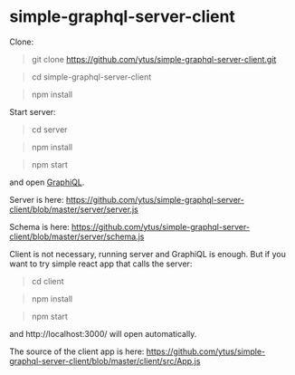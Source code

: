 # simple-graphql-server-client

Clone:

> git clone https://github.com/ytus/simple-graphql-server-client.git

> cd simple-graphql-server-client

> npm install

Start server:

> cd server

> npm install

> npm start

and open [GraphiQL](http://localhost:4000/graphql?query=%23%20Welcome%20to%20GraphiQL%0A%23%0A%23%20GraphiQL%20is%20an%20in-browser%20tool%20for%20writing%2C%20validating%2C%20and%0A%23%20testing%20GraphQL%20queries.%0A%23%0A%23%20Type%20queries%20into%20this%20side%20of%20the%20screen%2C%20and%20you%20will%20see%20intelligent%0A%23%20typeaheads%20aware%20of%20the%20current%20GraphQL%20type%20schema%20and%20live%20syntax%20and%0A%23%20validation%20errors%20highlighted%20within%20the%20text.%0A%23%0A%23%20GraphQL%20queries%20typically%20start%20with%20a%20%22%7B%22%20character.%20Lines%20that%20starts%0A%23%20with%20a%20%23%20are%20ignored.%0A%23%0A%23%20An%20example%20GraphQL%20query%20might%20look%20like%3A%0A%23%0A%23%20%20%20%20%20%7B%0A%23%20%20%20%20%20%20%20field(arg%3A%20%22value%22)%20%7B%0A%23%20%20%20%20%20%20%20%20%20subField%0A%23%20%20%20%20%20%20%20%7D%0A%23%20%20%20%20%20%7D%0A%23%0A%23%20Keyboard%20shortcuts%3A%0A%23%0A%23%20%20%20%20%20%20%20Run%20Query%3A%20%20Ctrl-Enter%20(or%20press%20the%20play%20button%20above)%0A%23%0A%23%20%20%20Auto%20Complete%3A%20%20Ctrl-Space%20(or%20just%20start%20typing)%0A%0A%0A%0A%23%20%7B%20posts%20%7B%20id%2C%20title%20%7D%7D%0A%0A%0A%0A%23%20%7B%20posts%20%7B%20id%2C%20title%2C%20author%20%7B%20firstName%2C%20lastName%20%7D%7D%20%7D%0A%0A%0A%0A%23%20%7B%20%0A%23%20%20%20author(id%3A%202)%20%7B%0A%23%20%20%20%20%20id%2C%0A%23%20%20%20%20%20firstName%2C%0A%23%20%20%20%20%20lastName%2C%0A%23%20%20%20%20%20posts(titleStarts%3A%20%22Welcome%22)%20%7B%0A%23%20%20%20%20%20%20%20id%2C%0A%23%20%20%20%20%20%20%20title%0A%23%20%20%20%20%20%7D%0A%23%20%20%20%7D%20%0A%23%20%7D%0A%0A%0Amutation%20%7B%0A%20%20upvotePost(postId%3A%207)%20%7B%0A%20%20%20%20post%20%7B%0A%20%20%20%20%20%20id%2C%0A%20%20%20%20%20%20title%2C%0A%20%20%20%20%20%20votes%0A%20%20%20%20%7D%2C%0A%20%20%20%20errors%0A%20%20%7D%0A%7D).



Server is here: https://github.com/ytus/simple-graphql-server-client/blob/master/server/server.js

Schema is here: https://github.com/ytus/simple-graphql-server-client/blob/master/server/schema.js

Client is not necessary, running server and GraphiQL is enough. But if you want to try simple react app that calls the server:

> cd client

> npm install

> npm start

and http://localhost:3000/ will open automatically. 

The source of the client app is here: https://github.com/ytus/simple-graphql-server-client/blob/master/client/src/App.js
